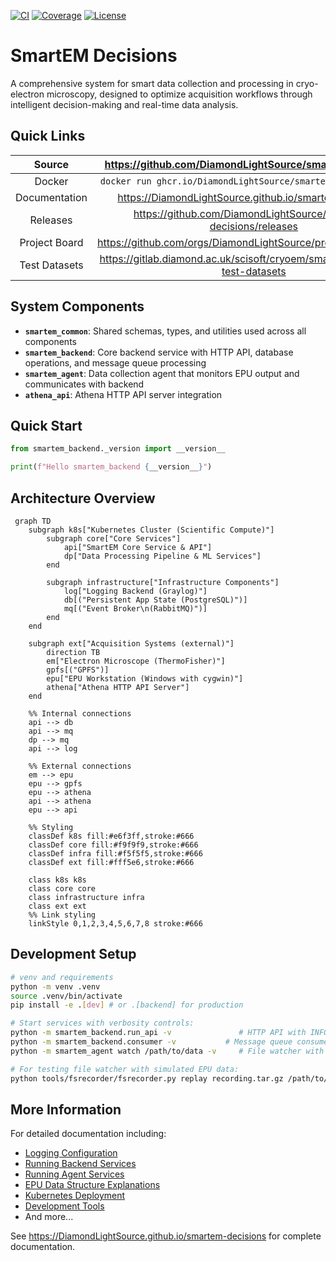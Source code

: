 [![CI](https://github.com/DiamondLightSource/smartem-decisions/actions/workflows/ci.yml/badge.svg)](
https://github.com/DiamondLightSource/smartem-decisions/actions/workflows/ci.yml)
[![Coverage](https://codecov.io/gh/DiamondLightSource/smartem-decisions/branch/main/graph/badge.svg)](
https://codecov.io/gh/DiamondLightSource/smartem-decisions)
[![License](https://img.shields.io/badge/License-Apache%202.0-blue.svg)](https://opensource.org/licenses/Apache-2.0)

# SmartEM Decisions

A comprehensive system for smart data collection and processing in cryo-electron microscopy, designed to optimize
acquisition workflows through intelligent decision-making and real-time data analysis.

## Quick Links

Source          | <https://github.com/DiamondLightSource/smartem-decisions>
:---:           | :---:
Docker          | `docker run ghcr.io/DiamondLightSource/smartem-backend:latest`
Documentation   | <https://DiamondLightSource.github.io/smartem-decisions>
Releases        | <https://github.com/DiamondLightSource/smartem-decisions/releases>
Project Board   | <https://github.com/orgs/DiamondLightSource/projects/33/views/1>
Test Datasets   | <https://gitlab.diamond.ac.uk/scisoft/cryoem/smartem-decisions-test-datasets>

## System Components

- **`smartem_common`**: Shared schemas, types, and utilities used across all components
- **`smartem_backend`**: Core backend service with HTTP API, database operations, and message queue processing
- **`smartem_agent`**: Data collection agent that monitors EPU output and communicates with backend
- **`athena_api`**: Athena HTTP API server integration

## Quick Start

```python
from smartem_backend._version import __version__

print(f"Hello smartem_backend {__version__}")
```

## Architecture Overview

```mermaid
 graph TD
    subgraph k8s["Kubernetes Cluster (Scientific Compute)"]
        subgraph core["Core Services"]
            api["SmartEM Core Service & API"]
            dp["Data Processing Pipeline & ML Services"]
        end

        subgraph infrastructure["Infrastructure Components"]
            log["Logging Backend (Graylog)"]
            db[("Persistent App State (PostgreSQL)")]
            mq[("Event Broker\n(RabbitMQ)")]
        end
    end

    subgraph ext["Acquisition Systems (external)"]
        direction TB
        em["Electron Microscope (ThermoFisher)"]
        gpfs[("GPFS")]
        epu["EPU Workstation (Windows with cygwin)"]
        athena["Athena HTTP API Server"]
    end

    %% Internal connections
    api --> db
    api --> mq
    dp --> mq
    api --> log

    %% External connections
    em --> epu
    epu --> gpfs
    epu --> athena
    api --> athena
    epu --> api

    %% Styling
    classDef k8s fill:#e6f3ff,stroke:#666
    classDef core fill:#f9f9f9,stroke:#666
    classDef infra fill:#f5f5f5,stroke:#666
    classDef ext fill:#fff5e6,stroke:#666

    class k8s k8s
    class core core
    class infrastructure infra
    class ext ext
    %% Link styling
    linkStyle 0,1,2,3,4,5,6,7,8 stroke:#666
```

## Development Setup

```bash
# venv and requirements
python -m venv .venv
source .venv/bin/activate
pip install -e .[dev] # or .[backend] for production

# Start services with verbosity controls:
python -m smartem_backend.run_api -v               # HTTP API with INFO logging
python -m smartem_backend.consumer -v           # Message queue consumer with INFO logging  
python -m smartem_agent watch /path/to/data -v     # File watcher with INFO logging

# For testing file watcher with simulated EPU data:
python tools/fsrecorder/fsrecorder.py replay recording.tar.gz /path/to/data --fast
```

## More Information

For detailed documentation including:

- [Logging Configuration](docs/how-to/configure-logging.md)
- [Running Backend Services](docs/how-to/run-backend.md)
- [Running Agent Services](docs/how-to/run-agent.md)
- [EPU Data Structure Explanations](docs/explanations/epu-data-structures.md)
- [Kubernetes Deployment](docs/how-to/deploy-kubernetes.md)
- [Development Tools](docs/how-to/development-tools.md)
- And more...

See https://DiamondLightSource.github.io/smartem-decisions for complete documentation.
